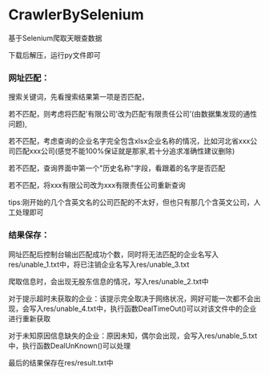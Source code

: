 # CrawlerBySelenium
基于Selenium爬取天眼查数据


下载后解压，运行py文件即可

### 网址匹配：

  搜索关键词，先看搜索结果第一项是否匹配，
  
  若不匹配，则考虑将匹配'有限公司'改为匹配‘有限责任公司’(由数据集发现的通性问题),
  
  若不匹配，考虑查询的企业名字完全包含xlsx企业名称的情况，比如河北省xxx公司匹配xxx公司(感觉不能100%保证就是那家,若十分追求准确性建议删除)
  
  若不匹配，查询界面中第一个"历史名称"字段，看跟着的名字是否匹配
  
  若不匹配，将xxx有限公司改为xxx有限责任公司重新查询
  
  tips:刚开始的几个含英文名的公司匹配的不太好，但也只有那几个含英文公司，人工处理即可
  
### 结果保存：

  网址匹配后控制台输出匹配成功个数，同时将无法匹配的企业名写入res/unable_1.txt中，将已注销企业名写入res/unable_3.txt
  
  爬取信息时，会出现无股东信息的情况，写入res/unable_2.txt中

  对于提示超时未获取的企业：该提示完全取决于网络状况，网好可能一次都不会出现，会写入res/unable_4.txt中，执行函数DealTimeOut()可以对该文件中的企业进行重新获取

  对于未知原因信息缺失的企业：原因未知，偶尔会出现，会写入res/unable_5.txt中，执行函数DealUnKnown()可以处理
  
  最后的结果保存在res/result.txt中
  
